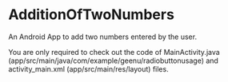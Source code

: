 # AdditionOfTwoNumbers
An Android App to add two numbers entered by the user.

You are only required to check out the code of MainActivity.java (app/src/main/java/com/example/geenu/radiobuttonusage) 
and activity_main.xml (app/src/main/res/layout) files.
